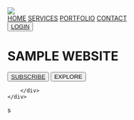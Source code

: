 <!DOCTYPE html>
<html>
<head>
	<title></title>
	<link rel="stylesheet" type="text/css" href="style.css">
</head>
<body>
	<div class="container">
		<div class="header">
			<img src="logo.png" class="logo">
			<div class="navbar">
				<a href="#">HOME</a>
				<a href="#">SERVICES</a>
				<a href="#">PORTFOLIO</a>
				<a href="#">CONTACT</a>
			</div>
			<button class="btn"><a href="file:///D:/STUDY/1.HTML_CSS/42.%20Login%20form/index.html">LOGIN</a></button>
		</div>
		<div class="content">
			<h1>SAMPLE WEBSITE</h1>
			<button class="btn"><a href="https://www.youtube.com/watch?v=kis2bys7oXQ">SUBSCRIBE</a></button>
			<button class="btn">EXPLORE</button>

		</div>
	</div>
</body>
</html>s
